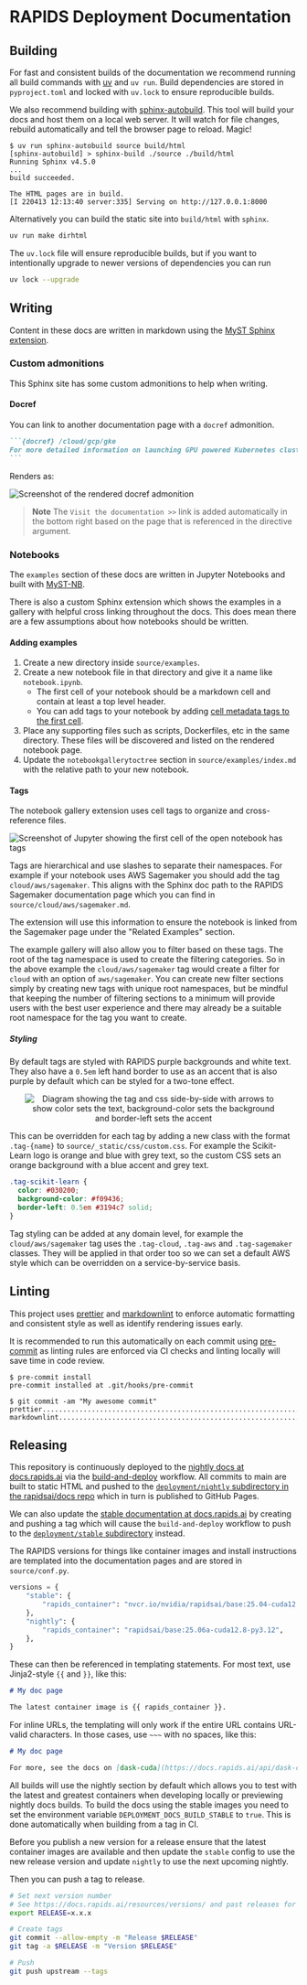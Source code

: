 # RAPIDS Deployment Documentation

## Building

For fast and consistent builds of the documentation we recommend running all build commands with
[uv](https://docs.astral.sh/uv/getting-started/installation/) and `uv run`. Build dependencies are stored in
`pyproject.toml` and locked with `uv.lock` to ensure reproducible builds.

We also recommend building with [sphinx-autobuild](https://github.com/executablebooks/sphinx-autobuild). This tool will
build your docs and host them on a local web server. It will watch for file changes, rebuild automatically and tell the
browser page to reload. Magic!

```console
$ uv run sphinx-autobuild source build/html
[sphinx-autobuild] > sphinx-build ./source ./build/html
Running Sphinx v4.5.0
...
build succeeded.

The HTML pages are in build.
[I 220413 12:13:40 server:335] Serving on http://127.0.0.1:8000
```

Alternatively you can build the static site into `build/html` with `sphinx`.

```bash
uv run make dirhtml
```

The `uv.lock` file will ensure reproducible builds, but if you want to intentionally upgrade to newer versions of
dependencies you can run

```bash
uv lock --upgrade
```

## Writing

Content in these docs are written in markdown using the [MyST Sphinx extension](https://myst-parser.readthedocs.io/en/v0.15.1/syntax/syntax.html).

### Custom admonitions

This Sphinx site has some custom admonitions to help when writing.

#### Docref

You can link to another documentation page with a `docref` admonition.

````markdown
```{docref} /cloud/gcp/gke
For more detailed information on launching GPU powered Kubernetes clusters on Google Cloud see the documentation.
```
````

Renders as:

![Screenshot of the rendered docref admonition](source/images/docref-admonition.png)

> **Note**
> The `Visit the documentation >>` link is added automatically in the bottom right based on the page that is referenced
> in the directive argument.

### Notebooks

The `examples` section of these docs are written in Jupyter Notebooks and built with
[MyST-NB](https://myst-nb.readthedocs.io/en/latest/).

There is also a custom Sphinx extension which shows the examples in a gallery with helpful cross linking throughout the
docs. This does mean there are a few assumptions about how notebooks should be written.

#### Adding examples

1. Create a new directory inside `source/examples`.
2. Create a new notebook file in that directory and give it a name like `notebook.ipynb`.
   - The first cell of your notebook should be a markdown cell and contain at least a top level header.
   - You can add tags to your notebook by adding [cell metadata tags to the first cell](https://jupyterbook.org/en/stable/content/metadata.html).
3. Place any supporting files such as scripts, Dockerfiles, etc in the same directory. These files will be discovered
   and listed on the rendered notebook page.
4. Update the `notebookgallerytoctree` section in `source/examples/index.md` with the relative path to your new notebook.

#### Tags

The notebook gallery extension uses cell tags to organize and cross-reference files.

![Screenshot of Jupyter showing the first cell of the open notebook has tags](source/images/theme-notebook-tags.png)

Tags are hierarchical and use slashes to separate their namespaces. For example if your notebook uses AWS Sagemaker you
should add the tag `cloud/aws/sagemaker`. This aligns with the Sphinx doc path to the RAPIDS Sagemaker documentation
page which you can find in `source/cloud/aws/sagemaker.md`.

The extension will use this information to ensure the notebook is linked from the Sagemaker page under the "Related
Examples" section.

The example gallery will also allow you to filter based on these tags. The root of the tag namespace is used to create
the filtering categories. So in the above example the `cloud/aws/sagemaker` tag would create a filter for `cloud` with
an option of `aws/sagemaker`. You can create new filter sections simply by creating new tags with unique root
namespaces, but be mindful that keeping the number of filtering sections to a minimum will provide users with the best
user experience and there may already be a suitable root namespace for the tag you want to create.

##### Styling

By default tags are styled with RAPIDS purple backgrounds and white text. They also have a `0.5em` left hand border to
use as an accent that is also purple by default which can be styled for a two-tone effect.

<!-- markdownlint-disable -->

<div style="width: 100%; text-align: center;">
<img alt="Diagram showing the tag and css side-by-side with arrows to show color sets the text, background-color sets the background and border-left sets the accent"
src="source/images/theme-tag-style.png" style="max-width: 450px;" />
</div>

<!-- markdownlint-enable -->

This can be overridden for each tag by adding a new class with the format `.tag-{name}` to `source/_static/css/custom.css`.
For example the Scikit-Learn logo is orange and blue with grey text, so the custom CSS sets an orange background with a
blue accent and grey text.

```css
.tag-scikit-learn {
  color: #030200;
  background-color: #f09436;
  border-left: 0.5em #3194c7 solid;
}
```

Tag styling can be added at any domain level, for example the `cloud/aws/sagemaker` tag uses the `.tag-cloud`,
`.tag-aws` and `.tag-sagemaker` classes. They will be applied in that order too so we can set a default AWS style which
can be overridden on a service-by-service basis.

## Linting

This project uses [prettier](https://prettier.io/) and [markdownlint](https://github.com/DavidAnson/markdownlint) to
enforce automatic formatting and consistent style as well as identify rendering issues early.

It is recommended to run this automatically on each commit using [pre-commit](https://pre-commit.com/) as linting rules
are enforced via CI checks and linting locally will save time in code review.

```console
$ pre-commit install
pre-commit installed at .git/hooks/pre-commit

$ git commit -am "My awesome commit"
prettier.................................................................Passed
markdownlint.............................................................Passed
```

## Releasing

This repository is continuously deployed to the [nightly docs at
docs.rapids.ai](https://docs.rapids.ai/deployment/nightly/) via the
[build-and-deploy](https://github.com/rapidsai/deployment/blob/main/.github/workflows/build-and-deploy.yml) workflow.
All commits to main are built to static HTML and pushed to the [`deployment/nightly` subdirectory in the rapidsai/docs
repo](https://github.com/rapidsai/docs/tree/gh-pages/deployment) which in turn is published to GitHub Pages.

We can also update the [stable documentation at docs.rapids.ai](https://docs.rapids.ai/deployment/stable/) by creating
and pushing a tag which will cause the `build-and-deploy` workflow to push to the [`deployment/stable`
subdirectory](https://github.com/rapidsai/docs/tree/gh-pages/deployment) instead.

The RAPIDS versions for things like container images and install instructions are templated into the documentation pages
and are stored in `source/conf.py`.

```python
versions = {
    "stable": {
        "rapids_container": "nvcr.io/nvidia/rapidsai/base:25.04-cuda12.8-py3.12",
    },
    "nightly": {
        "rapids_container": "rapidsai/base:25.06a-cuda12.8-py3.12",
    },
}
```

These can then be referenced in templating statements.
For most text, use Jinja2-style `{{` and `}}`, like this:

```markdown
# My doc page

The latest container image is {{ rapids_container }}.
```

For inline URLs, the templating will only work if the entire URL contains URL-valid characters.
In those cases, use `~~~` with no spaces, like this:

```markdown
# My doc page

For more, see the docs on [dask-cuda](https://docs.rapids.ai/api/dask-cuda/~~~rapids_api_docs_version~~~/install.html)
```

All builds will use the nightly section by default which allows you to test with the latest and greatest containers when
developing locally or previewing nightly docs builds. To build the docs using the stable images you need to set the
environment variable `DEPLOYMENT_DOCS_BUILD_STABLE` to `true`. This is done automatically when building from a tag in
CI.

Before you publish a new version for a release ensure that the latest container images are available and then update the
`stable` config to use the new release version and update `nightly` to use the next upcoming nightly.

Then you can push a tag to release.

```bash
# Set next version number
# See https://docs.rapids.ai/resources/versions/ and past releases for version scheme
export RELEASE=x.x.x

# Create tags
git commit --allow-empty -m "Release $RELEASE"
git tag -a $RELEASE -m "Version $RELEASE"

# Push
git push upstream --tags
```
